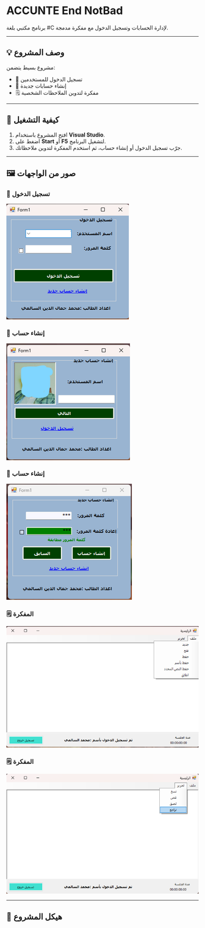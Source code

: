 # ACCUNTE End NotBad

برنامج مكتبي بلغة #C لإدارة الحسابات وتسجيل الدخول مع مفكرة مدمجة.

---

## 💡 وصف المشروع

مشروع بسيط يتضمن:

- 🔐 تسجيل الدخول للمستخدمين
- 📝 إنشاء حسابات جديدة
- 🗒️ مفكرة لتدوين الملاحظات الشخصية

---

## 🚀 كيفية التشغيل

1. افتح المشروع باستخدام **Visual Studio**.
2. اضغط على **Start** أو **F5** لتشغيل البرنامج.
3. جرّب تسجيل الدخول أو إنشاء حساب، ثم استخدم المفكرة لتدوين ملاحظاتك.

---

## 🖼️ صور من الواجهات

### 🔐 تسجيل الدخول
![Login](screenshots/login.png)

### 📝 إنشاء حساب
![Signup](screenshots/signup.png)
### 📝 إنشاء حساب
![Signup](screenshots/signup1.png)

### 🗒️ المفكرة
![Notepad](screenshots/notepad.png)

### 🗒️ المفكرة
![Notepad](screenshots/notepad1.png)

---

## 📁 هيكل المشروع

